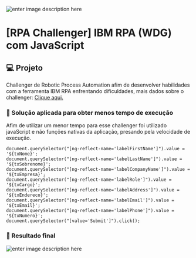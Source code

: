 ![enter image description here](https://i.ytimg.com/vi/ULtNZ8uXcMU/maxresdefault.jpg)
# [RPA Challenger] IBM RPA (WDG) com JavaScript
## 💻 Projeto
Challenger de Robotic Process Automation afim de desenvolver habilidades com a ferramenta IBM RPA enfrentando dificuldades, mais dados sobre o challenger: [Clique aqui.](https://rpachallenge.com/)

### 📄 Solução aplicada para obter menos tempo de execução
Afim de utilizar um menor tempo para esse challenger foi utilizado javaScript e não funções nativas da aplicação, presando pela velocidade de execução.

    document.querySelector("[ng-reflect-name='labelFirstName']").value =  '${txNome}';
    document.querySelector("[ng-reflect-name='labelLastName']").value =  '${txSobrenome}';
    document.querySelector("[ng-reflect-name='labelCompanyName']").value =  '${txEmpresa}';
    document.querySelector("[ng-reflect-name='labelRole']").value =  '${txCargo}';
    document.querySelector("[ng-reflect-name='labelAddress']").value =  '${txEndereco}';
    document.querySelector("[ng-reflect-name='labelEmail']").value =  '${txEmail}';
    document.querySelector("[ng-reflect-name='labelPhone']").value =  '${txNumero}';
    document.querySelector("[value='Submit']").click();

### 🚀 Resultado final
![enter image description here](https://i.imgur.com/UXaQXV2.jpg)
